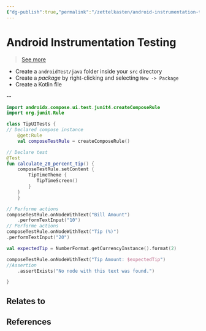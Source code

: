 ```yaml
---
{"dg-publish":true,"permalink":"/zettelkasten/android-instrumentation-testing/","title":"Android Instrumentation Testing","tags":["status/todo","core/tech/android"],"created":"2023-10-11T13:10:04.657+01:00"}
---
```



# Android Instrumentation Testing

> [See more](https://developer.android.com/codelabs/basic-android-kotlin-compose-write-automated-tests?continue=https%3A%2F%2Fdeveloper.android.com%2Fcourses%2Fpathways%2Fandroid-basics-compose-unit-2-pathway-3%23codelab-https%3A%2F%2Fdeveloper.android.com%2Fcodelabs%2Fbasic-android-kotlin-compose-write-automated-tests#4)
- Create a `androidTest/java` folder inside your `src` directory
- Create a *package* by right-clicking and selecting `New -> Package`
- Create a Kotlin file 

--

```kotlin
import androidx.compose.ui.test.junit4.createComposeRule
import org.junit.Rule

class TipUITests {
// Declared compose instance
	@get:Rule   
	val composeTestRule = createComposeRule()

// Declare test
@Test
fun calculate_20_percent_tip() {
    composeTestRule.setContent {
        TipTimeTheme {
           TipTimeScreen()
        }
    }
	}

// Performe actions
composeTestRule.onNodeWithText("Bill Amount")
	.performTextInput("10")   
// Performe actions
composeTestRule.onNodeWithText("Tip (%)")
.performTextInput("20")   

val expectedTip = NumberFormat.getCurrencyInstance().format(2)

composeTestRule.onNodeWithText("Tip Amount: $expectedTip")
//Assertion
	.assertExists("No node with this text was found.")

}
```





## Relates to
## References
